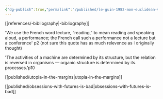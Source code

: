 ```yaml
---
{"dg-publish":true,"permalink":"/published/le-guin-1982-non-euclidean-view/"}
---
```


[[references/-bibliography\|-bibliography]]

'We use the French word lecture, “reading,” to mean reading and speaking aloud,
a performance; the French call such a performance not a lecture but a conference' p2
(not sure this quote has as much relevence as I originally thought)

'The activities of a machine are determined by its structure, but the relation is
reversed in organisms — organic structure is determined by its processes.'p10

[[published/utopia-in-the-margins\|utopia-in-the-margins]]

[[published/obsessions-with-futures-is-bad\|obsessions-with-futures-is-bad]]

